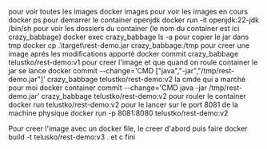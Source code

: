pour voir toutes les images 
docker images
pour voir les images en cours
docker ps
pour demarrer le container openjdk
docker run -it openjdk:22-jdk /bin/sh
pour voir les dossiers du container (le nom du container est ici crazy_babbage)
docker exec crazy_babbage ls -a
pour copier le jar dans tmp
docker cp .\target\rest-demo.jar crazy_babbage:/tmp
pour creer une image aprés les modifications apporté 
docker commit crazy_babbage telustko/rest-demo:v1
pour creer l'image et que quand on roule container le jar se lance
docker commit --change='CMD ["java","-jar","/tmp/rest-demo.jar"]' crazy_babbage telustko/rest-demo:v2
la cmde qui a marché pour moi
docker container commit --change='CMD java -jar /tmp/rest-demo.jar' crazy_babbage telustko/rest-demo:v2
pour rouler le container
docker run telustko/rest-demo:v2
pour le lancer sur le port 8081 de la machine physique
docker run -p 8081:8080  telustko/rest-demo:v2

Pour creer l'image avec un docker file, le creer d'abord puis faire
docker build -t telusko/rest-demo:v3 .
et c fini